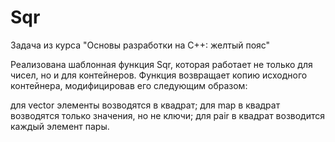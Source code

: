 # Sqr
Задача из курса "Основы разработки на С++: желтый пояс"

Реализована шаблонная функция Sqr, которая работает не только для чисел, но и для контейнеров. 
Функция возвращает копию исходного контейнера, модифицировав его следующим образом:

для vector элементы возводятся в квадрат;
для map в квадрат возводятся только значения, но не ключи;
для pair в квадрат возводится каждый элемент пары.
